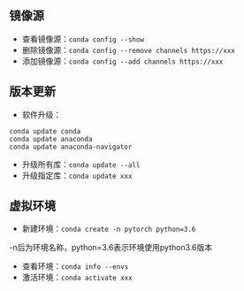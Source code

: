 ## 镜像源
- 查看镜像源：`conda config --show`
- 删除镜像源：`conda config --remove channels https://xxx`
- 添加镜像源：`conda config --add channels https://xxx`
## 版本更新
- 软件升级：
```
conda update conda
conda update anaconda
conda update anaconda-navigator
```
- 升级所有库：`conda update --all`
- 升级指定库：`conda update xxx`
## 虚拟环境
- 新建环境：`conda create -n pytorch python=3.6`

-n后为环境名称，python=3.6表示环境使用python3.6版本
- 查看环境：`conda info --envs`
- 激活环境：`conda activate xxx`